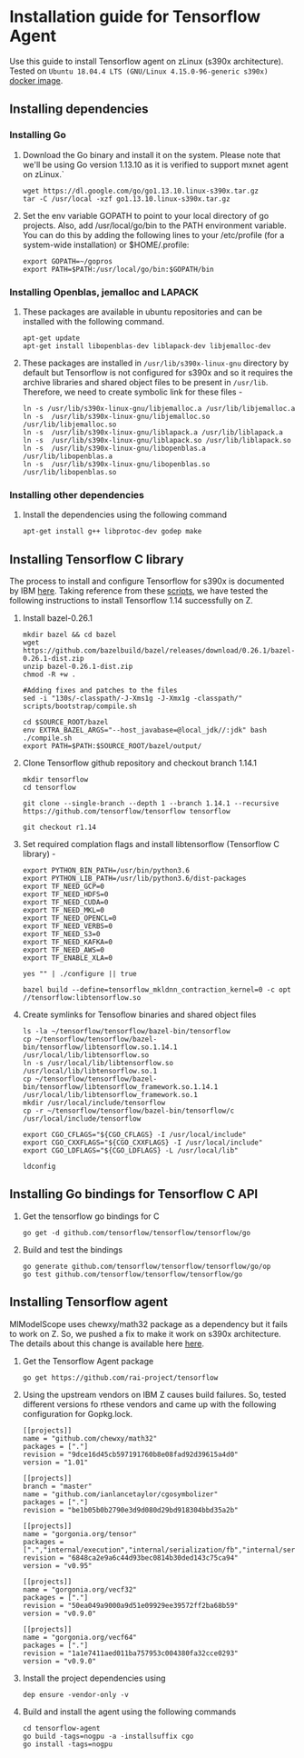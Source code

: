 # Installation guide for Tensorflow Agent

Use this guide to install Tensorflow agent on zLinux (s390x architecture). Tested on `Ubuntu 18.04.4 LTS (GNU/Linux 4.15.0-96-generic s390x)` [docker image](https://hub.docker.com/r/s390x/ubuntu/).

## Installing dependencies

### Installing Go

1. Download the Go binary and install it on the system. Please note that we'll be using Go version 1.13.10 as it is verified to support mxnet agent on zLinux.`

    ```
    wget https://dl.google.com/go/go1.13.10.linux-s390x.tar.gz
    tar -C /usr/local -xzf go1.13.10.linux-s390x.tar.gz
    ```

2. Set the env variable GOPATH to point to your local directory of go projects. Also, add /usr/local/go/bin to the PATH environment variable. You can do this by adding the following lines to your /etc/profile (for a system-wide installation) or $HOME/.profile:

    ```
    export GOPATH=~/gopros
    export PATH=$PATH:/usr/local/go/bin:$GOPATH/bin
    ```

### Installing Openblas, jemalloc and LAPACK

1. These packages are available in ubuntu repositories and can be installed with the following command.

    ```
    apt-get update
    apt-get install libopenblas-dev liblapack-dev libjemalloc-dev
    ```

2. These packages are installed in `/usr/lib/s390x-linux-gnu` directory by default but Tensorflow is not configured for s390x and so it requires the archive libraries and shared object files to be present in `/usr/lib`. Therefore, we need to create symbolic link for these files -

    ```
    ln -s /usr/lib/s390x-linux-gnu/libjemalloc.a /usr/lib/libjemalloc.a 
    ln -s  /usr/lib/s390x-linux-gnu/libjemalloc.so /usr/lib/libjemalloc.so
    ln -s  /usr/lib/s390x-linux-gnu/liblapack.a /usr/lib/liblapack.a
    ln -s  /usr/lib/s390x-linux-gnu/liblapack.so /usr/lib/liblapack.so
    ln -s  /usr/lib/s390x-linux-gnu/libopenblas.a /usr/lib/libopenblas.a
    ln -s  /usr/lib/s390x-linux-gnu/libopenblas.so /usr/lib/libopenblas.so
    ```


### Installing other dependencies

1. Install the dependencies using the following command

    ```
    apt-get install g++ libprotoc-dev godep make
    ```


## Installing Tensorflow C library

The process to install and configure Tensorflow for s390x is documented by IBM [here](https://github.com/linux-on-ibm-z/docs/wiki/Building-TensorFlow). Taking reference from these [scripts](https://github.com/linux-on-ibm-z/scripts/tree/master/Tensorflow), we have tested the following instructions to install Tensorflow 1.14 successfully on Z.

1. Install bazel-0.26.1 

    ```
	mkdir bazel && cd bazel  
	wget https://github.com/bazelbuild/bazel/releases/download/0.26.1/bazel-0.26.1-dist.zip 
	unzip bazel-0.26.1-dist.zip  
	chmod -R +w .
	
	#Adding fixes and patches to the files
	sed -i "130s/-classpath/-J-Xms1g -J-Xmx1g -classpath/" scripts/bootstrap/compile.sh
	
	cd $SOURCE_ROOT/bazel
	env EXTRA_BAZEL_ARGS="--host_javabase=@local_jdk//:jdk" bash ./compile.sh
	export PATH=$PATH:$SOURCE_ROOT/bazel/output/ 
    ```

2. Clone Tensorflow github repository and checkout branch 1.14.1

    ```
    mkdir tensorflow
    cd tensorflow

    git clone --single-branch --depth 1 --branch 1.14.1 --recursive https://github.com/tensorflow/tensorflow tensorflow

    git checkout r1.14
    ```

3. Set required complation flags and install libtensorflow (Tensorflow C library) - 

    ```
	export PYTHON_BIN_PATH=/usr/bin/python3.6
  	export PYTHON_LIB_PATH=/usr/lib/python3.6/dist-packages
	export TF_NEED_GCP=0 
	export TF_NEED_HDFS=0 
	export TF_NEED_CUDA=0 
	export TF_NEED_MKL=0 
	export TF_NEED_OPENCL=0 
	export TF_NEED_VERBS=0 
	export TF_NEED_S3=0 
	export TF_NEED_KAFKA=0 
	export TF_NEED_AWS=0 
	export TF_ENABLE_XLA=0

	yes "" | ./configure || true
    
	bazel build --define=tensorflow_mkldnn_contraction_kernel=0 -c opt //tensorflow:libtensorflow.so
    ```

4. Create symlinks for Tensoflow binaries and shared object files

    ```
	ls -la ~/tensorflow/tensorflow/bazel-bin/tensorflow
	cp ~/tensorflow/tensorflow/bazel-bin/tensorflow/libtensorflow.so.1.14.1 /usr/local/lib/libtensorflow.so
	ln -s /usr/local/lib/libtensorflow.so /usr/local/lib/libtensorflow.so.1
	cp ~/tensorflow/tensorflow/bazel-bin/tensorflow/libtensorflow_framework.so.1.14.1 /usr/local/lib/libtensorflow_framework.so.1
	mkdir /usr/local/include/tensorflow 
	cp -r ~/tensorflow/tensorflow/bazel-bin/tensorflow/c /usr/local/include/tensorflow

	export CGO_CFLAGS="${CGO_CFLAGS} -I /usr/local/include"
	export CGO_CXXFLAGS="${CGO_CXXFLAGS} -I /usr/local/include"
	export CGO_LDFLAGS="${CGO_LDFLAGS} -L /usr/local/lib"

	ldconfig
    ```

## Installing Go bindings for Tensorflow C API

1. Get the tensorflow go bindings for C

    ```
    go get -d github.com/tensorflow/tensorflow/tensorflow/go
    ```

2. Build and test the bindings

    ```
    go generate github.com/tensorflow/tensorflow/tensorflow/go/op
    go test github.com/tensorflow/tensorflow/tensorflow/go
    ```

## Installing Tensorflow agent

MlModelScope uses chewxy/math32 package as a dependency but it fails to work on Z. So, we pushed a fix to make it work on s390x architecture. The details about this change is available here [here](https://github.com/openmainframeproject-internship/Enabling-IBM-Z-in-MLModelScope/tree/master/src/math32).

1. Get the Tensorflow Agent package

   ```
   go get https://github.com/rai-project/tensorflow
   ```

2. Using the upstream vendors on IBM Z causes build failures. So, tested different versions fo rthese vendors and came up with the following configuration for Gopkg.lock.

    ```
    [[projects]]
    name = "github.com/chewxy/math32"
    packages = ["."]
    revision = "9dce16d45cb597191760b8e08fad92d39615a4d0"
    version = "1.01"

    [[projects]]
    branch = "master"
    name = "github.com/ianlancetaylor/cgosymbolizer"
    packages = ["."]
    revision = "be1b05b0b2790e3d9d080d29bd918304bbd35a2b"

    [[projects]]
    name = "gorgonia.org/tensor"
    packages = [".","internal/execution","internal/serialization/fb","internal/serialization/pb","internal/storage"]
    revision = "6848ca2e9a6c44d93bec0814b30ded143c75ca94"
    version = "v0.95"

    [[projects]]
    name = "gorgonia.org/vecf32"
    packages = ["."]
    revision = "50ea049a9000a9d51e09929ee39572ff2ba68b59"
    version = "v0.9.0"

    [[projects]]
    name = "gorgonia.org/vecf64"
    packages = ["."]
    revision = "1a1e7411aed011ba757953c004380fa32cce0293"
    version = "v0.9.0"
    ```

3. Install the project dependencies using 

    ```
    dep ensure -vendor-only -v
    ```

3. Build and install the agent using the following commands

    ```
    cd tensorflow-agent
    go build -tags=nogpu -a -installsuffix cgo
    go install -tags=nogpu
    ```

